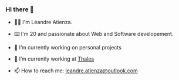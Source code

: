 ### Hi there 👋

- 🙋‍♂️ I'm Léandre Atienza.
- ⌨️ I'm 20 and passionate about Web and Software developement.

- 🔭 I’m currently working on personal projects
- 🌱 I’m currently working at [Thales](https://thalesgroup.com)
- 📫 How to reach me: leandre.atienza@outlook.com
